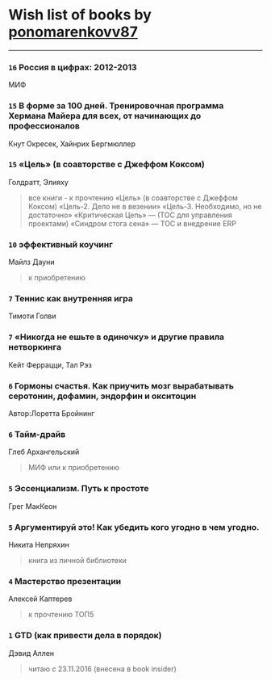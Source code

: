# Wish list of books by [ponomarenkovv87](http://openid.yandex.ru/ponomarenkovv87/)
---

### `16` Россия в цифрах: 2012-2013
МИФ

### `15` В форме за 100 дней. Тренировочная программа Хермана Майера для всех, от начинающих до профессионалов
Кнут Окресек, Хайнрих Бергмюллер

### `15` «Цель» (в соавторстве с Джеффом Коксом)
Голдратт, Элияху
> все книги - к прочтению «Цель» (в соавторстве с Джеффом Коксом) «Цель-2. Дело не в везении» «Цель-3. Необходимо, но не достаточно» «Критическая Цепь» — (ТОС для управления проектами) «Синдром стога сена» — ТОС и внедрение ERP

### `10` эффективный коучинг
Майлз Дауни
> к приобретению

### `7` Теннис как внутренняя игра
Тимоти Голви

### `7` «Никогда не ешьте в одиночку» и другие правила нетворкинга
Кейт Феррацци, Тал Рэз

### `6` Гормоны счастья. Как приучить мозг вырабатывать серотонин, дофамин, эндорфин и окситоцин
Автор:Лоретта Бройнинг

### `6` Тайм-драйв
Глеб Архангельский
> МИФ или к приобретению

### `5` Эссенциализм. Путь к простоте
Грег МакКеон

### `5` Аргументируй это! Как убедить кого угодно в чем угодно.
Никита Непряхин
> книга из личной библиотеки

### `4` Мастерство презентации
Алексей Каптерев
> к прочтению ТОП5

### `1` GTD (как привести дела в порядок)
Дэвид Аллен
> читаю с 23.11.2016 (внесена в book insider)

